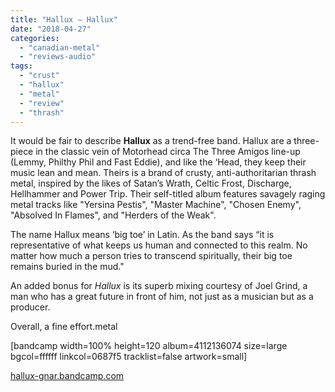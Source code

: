 ```yaml
---
title: "Hallux – Hallux"
date: "2018-04-27"
categories: 
  - "canadian-metal"
  - "reviews-audio"
tags: 
  - "crust"
  - "hallux"
  - "metal"
  - "review"
  - "thrash"
---
```


It would be fair to describe **Hallux** as a trend-free band. Hallux are a three-piece in the classic vein of Motorhead circa The Three Amigos line-up (Lemmy, Philthy Phil and Fast Eddie), and like the ‘Head, they keep their music lean and mean. Theirs is a brand of crusty, anti-authoritarian thrash metal, inspired by the likes of Satan’s Wrath, Celtic Frost, Discharge, Hellhammer and Power Trip. Their self-titled album features savagely raging metal tracks like "Yersina Pestis", "Master Machine", "Chosen Enemy", "Absolved In Flames", and "Herders of the Weak".

The name Hallux means ‘big toe’ in Latin. As the band says “it is representative of what keeps us human and connected to this realm. No matter how much a person tries to transcend spiritually, their big toe remains buried in the mud."

An added bonus for _Hallux_ is its superb mixing courtesy of Joel Grind, a man who has a great future in front of him, not just as a musician but as a producer.

Overall, a fine effort.metal

\[bandcamp width=100% height=120 album=4112136074 size=large bgcol=ffffff linkcol=0687f5 tracklist=false artwork=small\]

[hallux-gnar.bandcamp.com](https://hallux-gnar.bandcamp.com/)
